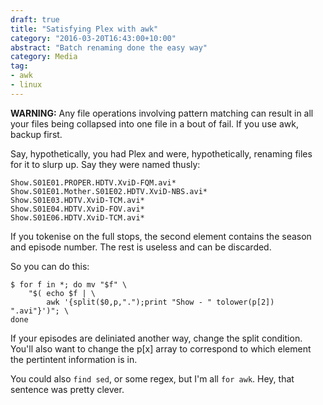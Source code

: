 ```yaml
---
draft: true
title: "Satisfying Plex with awk"
category: "2016-03-20T16:43:00+10:00"
abstract: "Batch renaming done the easy way"
category: Media
tag:
- awk
- linux
---
```

**WARNING:** Any file operations involving pattern matching can result in all your files being collapsed into one file in a bout of fail. If you use awk, backup first.

Say, hypothetically, you had Plex and were, hypothetically, renaming files for it to slurp up. Say they were named thusly:

    Show.S01E01.PROPER.HDTV.XviD-FQM.avi*
    Show.S01E01.Mother.S01E02.HDTV.XviD-NBS.avi*
    Show.S01E03.HDTV.XviD-TCM.avi*
    Show.S01E04.HDTV.XviD-FOV.avi*
    Show.S01E06.HDTV.XviD-TCM.avi*

If you tokenise on the full stops, the second element contains the season and episode number. The rest is useless and can be discarded.

So you can do this:

    $ for f in *; do mv "$f" \
        "$( echo $f | \
            awk '{split($0,p,".");print "Show - " tolower(p[2]) ".avi"}')"; \
    done

If your episodes are deliniated another way, change the split condition. You'll also want to change the p[x] array to correspond to which element the pertintent information is in.

You could also `find sed`, or some regex, but I'm all `for awk`. Hey, that sentence was pretty clever.

